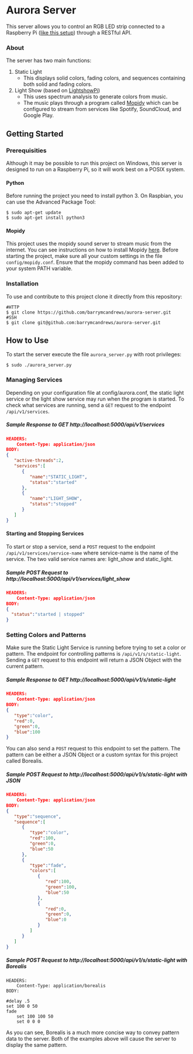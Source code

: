 # Aurora Server

This server allows you to control an RGB LED strip connected to a Raspberry Pi ([like this setup](http://dordnung.de/raspberrypi-ledstrip/)) through a RESTful API.

### About

The server has two main functions:

1. Static Light
	* This displays solid colors, fading colors, and sequences containing both solid and fading colors.
2. Light Show (based on [LightshowPi](lightshowpi.org))
	* This uses spectrum analysis to generate colors from music.
	* The music plays through a program called [Mopidy](https://www.mopidy.com/) which can be configured to stream from services like Spotify, SoundCloud, and Google Play.


## Getting Started

### Prerequisities
Although it may be possible to run this project on Windows, this server is designed to run on a Raspberry Pi, so it will work best on a POSIX system.

#### Python

Before running the project you need to install python 3. On Raspbian, you can use the Advanced Package Tool:

```
$ sudo apt-get update
$ sudo apt-get install python3
``` 

#### Mopidy
This project uses the mopidy sound server to stream music from the internet. You can see instructions on how to install Mopidy [here](https://docs.mopidy.com/en/latest/installation/). Before starting the project, make sure all your custom settings in the file `config/mopidy.conf`. Ensure that the mopidy command has been added to your system PATH variable. 

### Installation

To use and contribute to this project clone it directly from this repository:

```
#HTTP
$ git clone https://github.com/barrymcandrews/aurora-server.git
#SSH
$ git clone git@github.com:barrymcandrews/aurora-server.git
```


## How to Use

To start the server execute the file `aurora_server.py` with root privileges:

```
$ sudo ./aurora_server.py
```

### Managing Services

Depending on your configuration file at config/aurora.conf, the static light service or the light show service may run when the program is started. To check what services are running, send a `GET` request to the endpoint `/api/v1/services`.

##### Sample Response to GET http://localhost:5000/api/v1/services

```json
HEADERS:
	Content-Type: application/json
BODY:
{
   "active-threads":2,
   "services":[
      {
         "name":"STATIC_LIGHT",
         "status":"started"
      },
      {
         "name":"LIGHT_SHOW",
         "status":"stopped"
      }
   ]
}
```

#### Starting and Stopping Services

To start or stop a service, send a `POST` request to the endpoint `/api/v1/services/service-name` where service-name is the name of the service. The two valid service names are: light_show and static_light.

##### Sample POST Request to http://localhost:5000/api/v1/services/light_show

```json
HEADERS:
	Content-Type: application/json
BODY:
{
  "status":"started | stopped"
}
```

### Setting Colors and Patterns

Make sure the Static Light Service is running before trying to set a color or pattern. The endpoint for controlling patterns is `/api/v1/s/static-light`. Sending a `GET` request to this endpoint will return a JSON Object with the current pattern.

##### Sample Response to GET http://localhost:5000/api/v1/s/static-light

```json
HEADERS:
	Content-Type: application/json
BODY:
{
   "type":"color",
   "red":0,
   "green":0,
   "blue":100
}
```

You can also send a `POST` request to this endpoint to set the pattern. The pattern can be either a JSON Object or a custom syntax for this project called Borealis.

##### Sample POST Request to http://localhost:5000/api/v1/s/static-light with JSON

```json
HEADERS:
	Content-Type: application/json
BODY:
{
   "type":"sequence",
   "sequence":[
      {
         "type":"color",
         "red":100,
         "green":0,
         "blue":50
      },
      {
         "type":"fade",
         "colors":[
            {
               "red":100,
               "green":100,
               "blue":50
            },
            {
               "red":0,
               "green":0,
               "blue":0
            }
         ]
      }
   ]
}
```

##### Sample POST Request to http://localhost:5000/api/v1/s/static-light with Borealis

```
HEADERS:
	Content-Type: application/borealis
BODY:

#delay .5
set 100 0 50
fade
	set 100 100 50
	set 0 0 0
```


As you can see, Borealis is a much more concise way to convey pattern data to the server. Both of the examples above will cause the server to display the same pattern.
